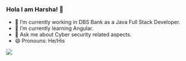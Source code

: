 ### Hola I am Harsha! 👋




- 🔭 I’m currently working in DBS Bank as a Java Full Stack Developer.
- 🌱 I’m currently learning Angular.
- 💬 Ask me about Cyber security related aspects.
- 😄 Pronouns: He/His

<img src="https://github-readme-stats.vercel.app/api?username=harsha-kidambi&&show_icons=true&title_color=ffffff&icon_color=bb2acf&text_color=daf7dc&bg_color=#151515">
